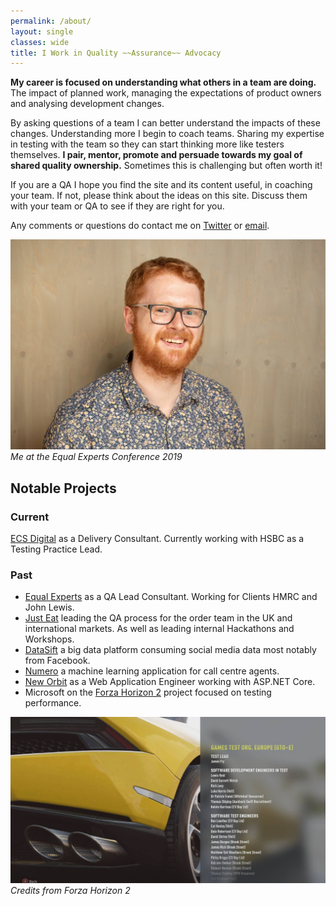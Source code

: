 ```yaml
---
permalink: /about/
layout: single
classes: wide
title: I Work in Quality ~~Assurance~~ Advocacy
---
```


__My career is focused on understanding what others in a team are doing.__ The impact of planned work,
managing the expectations of product owners and analysing development changes.

By asking questions of a team I can better understand the impacts of these changes. Understanding more I begin to
coach teams. Sharing my expertise in testing with the team so they can start thinking more like testers themselves.
__I pair, mentor, promote and persuade towards my goal of shared quality ownership.__ Sometimes
this is challenging but often worth it!

If you are a QA I hope you find the site and its content useful, in coaching your team.
If not, please think about the ideas on this site.
Discuss them with your team or QA to see if they are right for you.

Any comments or questions do contact me on [Twitter](https://twitter.com/tomdrivendev)
or [email](mailto:hello@tomdriven.dev).

![Me at the Equal Experts Conference 2019](/assets/img/about/me.jpg)
_Me at the Equal Experts Conference 2019_

## Notable Projects

### Current

[ECS Digital](https://ecs.co.uk/digital-engineering/) as a Delivery Consultant.
Currently working with HSBC as a Testing Practice Lead.

### Past

  * [Equal Experts](https://www.equalexperts.com/) as a QA Lead Consultant.
  Working for Clients HMRC and John Lewis.
  * [Just Eat](https://www.just-eat.co.uk/) leading the QA process for the order team 
  in the UK and international markets. As well as leading internal Hackathons and Workshops.
  * [DataSift](http://datasift.com) a big data platform consuming social media data
  most notably from Facebook.
  * [Numero](http://www.thisisnumero.com) a machine learning application
  for call centre agents.
  * [New Orbit](https://www.neworbit.co.uk) as a Web Application Engineer
  working with ASP.NET Core.
  * Microsoft on the [Forza Horizon 2](http://www.forzamotorsport.net/en-us/games/fh2) project focused on testing performance.
  

![Credits from Forza Horizon 2](/assets/img/2015/06/10320914_10152286990287251_1792010311105007939_o.jpg)
_Credits from Forza Horizon 2_
